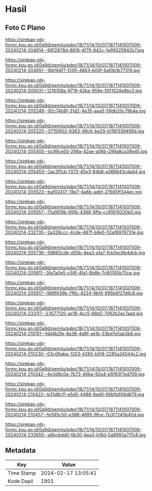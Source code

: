 # Hasil

## Foto C Plano

https://sirekap-obj-formc.kpu.go.id/0a9d/pemilu/pdpr/18/71/14/10/07/1871141007009-20240214-204914--6812878d-8816-4f79-842c-1e99325842b7.jpg

https://sirekap-obj-formc.kpu.go.id/0a9d/pemilu/pdpr/18/71/14/10/07/1871141007009-20240214-204951--16bf84f7-f295-4863-b00f-6af0b1b77319.jpg

https://sirekap-obj-formc.kpu.go.id/0a9d/pemilu/pdpr/18/71/14/10/07/1871141007009-20240214-205031--1216108a-9719-42ba-959e-55f1024e8bc2.jpg

https://sirekap-obj-formc.kpu.go.id/0a9d/pemilu/pdpr/18/71/14/10/07/1871141007009-20240214-205249--92c74b8f-31d2-4e35-aea5-56db20c79b4a.jpg

https://sirekap-obj-formc.kpu.go.id/0a9d/pemilu/pdpr/18/71/14/10/07/1871141007009-20240214-205325--3715f602-6363-49c6-be29-b116f339499d.jpg

https://sirekap-obj-formc.kpu.go.id/0a9d/pemilu/pdpr/18/71/14/10/07/1871141007009-20240214-205405--bc98ce55-298a-42ae-a06b-299a8ca38e45.jpg

https://sirekap-obj-formc.kpu.go.id/0a9d/pemilu/pdpr/18/71/14/10/07/1871141007009-20240214-205453--2ac3f1cb-f373-45e3-84b8-a366843cda44.jpg

https://sirekap-obj-formc.kpu.go.id/0a9d/pemilu/pdpr/18/71/14/10/07/1871141007009-20240214-205523--baf02417-78e7-4a6b-aebf-27665ff344ec.jpg

https://sirekap-obj-formc.kpu.go.id/0a9d/pemilu/pdpr/18/71/14/10/07/1871141007009-20240214-205557--75a1619b-95fb-4388-8ffa-cc81619330b0.jpg

https://sirekap-obj-formc.kpu.go.id/0a9d/pemilu/pdpr/18/71/14/10/07/1871141007009-20240214-232735--2a328ccc-4cde-487f-b8e5-52af8976731e.jpg

https://sirekap-obj-formc.kpu.go.id/0a9d/pemilu/pdpr/18/71/14/10/07/1871141007009-20240214-205736--59662cdb-d55b-4ea3-a1a7-fcb5ec6b4dcb.jpg

https://sirekap-obj-formc.kpu.go.id/0a9d/pemilu/pdpr/18/71/14/10/07/1871141007009-20240214-205811--3fa7a0e5-c56f-4fa1-8b8b-7c60100b75ce.jpg

https://sirekap-obj-formc.kpu.go.id/0a9d/pemilu/pdpr/18/71/14/10/07/1871141007009-20240214-205917--989f439b-7f6c-4224-9bf4-895b6f27d6c6.jpg

https://sirekap-obj-formc.kpu.go.id/0a9d/pemilu/pdpr/18/71/14/10/07/1871141007009-20240214-233117--23577120-ac16-4cc5-88d2-7062b2ec7aad.jpg

https://sirekap-obj-formc.kpu.go.id/0a9d/pemilu/pdpr/18/71/14/10/07/1871141007009-20240214-210151--fdd4b2fe-8a38-4d8f-ae1b-33bd7e5ab3b6.jpg

https://sirekap-obj-formc.kpu.go.id/0a9d/pemilu/pdpr/18/71/14/10/07/1871141007009-20240214-210230--03c06aba-1203-4265-b5f8-2285a24044c2.jpg

https://sirekap-obj-formc.kpu.go.id/0a9d/pemilu/pdpr/18/71/14/10/07/1871141007009-20240214-210342--4e3d8c0a-7b73-46ba-92a4-b5f93f7ed709.jpg

https://sirekap-obj-formc.kpu.go.id/0a9d/pemilu/pdpr/18/71/14/10/07/1871141007009-20240214-210422--b31d8c11-e5d5-4488-8ed0-66bfb956d879.jpg

https://sirekap-obj-formc.kpu.go.id/0a9d/pemilu/pdpr/18/71/14/10/07/1871141007009-20240214-210457--fe595c50-e388-4695-9fce-7b3f7245b40d.jpg

https://sirekap-obj-formc.kpu.go.id/0a9d/pemilu/pdpr/18/71/14/10/07/1871141007009-20240214-233655--a6bcbdd0-6b30-4ea3-b16d-0a8993a717c6.jpg


## Metadata

| Key        | Value               |
| ---------- | ------------------- |
| Time Stamp | 2024-02-17 13:05:41 |
| Kode Dapil | 1801                |



